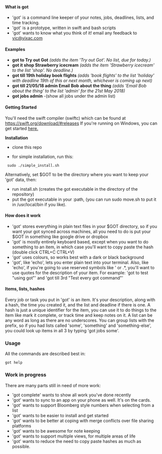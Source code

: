 #### What is got
- 'got' is a command line keeper of your notes, jobs, deadlines, lists, and time tracking.
- 'got' is a prototype, written in swift and bash scripts
- 'got' wants to know what you think of it! email any feedback to vic@vixac.com


#### Examples

- **got to Try out Got**       _(adds the item 'Try out Got'. No list, due for today.)_
- **got it shop Strawberry icecream**      _(adds the item 'Strawberry icecream' to the list 'shop'. No deadline.)_
- **got till 19th holiday book flights**      _(adds 'book flights' to the list 'holiday' with deadline 19th of this or next month, whichever is coming up next)_
- **got till 21/05/18 admin Email Bob about the thing**        _(adds 'Email Bob about the thing' to the list 'admin' for the 21st May 2018)_
- **got jobs admin**      -(show all jobs under the admin list)


#### Getting Started

You'll need the swift compiler (swiftc) which can be found at https://swift.org/download/#releases
If you're running on Windows, you can get started [here.](https://www.youtube.com/watch?v=dQw4w9WgXcQ)

**Installation**
- clone this repo


- for simple installation, run this:
```
 sudo ./simple_install.sh
```
Alternatively, set $GOT to be the directory where you want to keep your 'got' data, then:
- run install.sh  (creates the got executable in the directory of the repository)
- put the got executable in your :path, (you can  run sudo move.sh to put it in /usr/local/bin if you like).

#### How does it work
- 'got' stores everything in plain text files in your $GOT directory, so if you want your got synced across machines, all you need to do is put your $GOT in something like google drive or dropbox
- 'got' is mostly entirely keyboard based, except when you want to do something to an item, in which case you'll want to copy paste the hash (double click CTRL+C CTRL+V)
- 'got' uses colours, so works best with a dark or black background
- 'got', like 'echo', lets you enter plain text into your terminal. Also, like 'echo', if you're going to use reserved symbols like ' or .*, you'll want to use quotes for the description of your item. For example: 'got to test "using got"' and 'got till 3rd "Test every got command"'

#### Items, lists, hashes
Every job or task you put in 'got' is an item. It's your description, along with a hash, the time you created it, and the list and deadline if there is one.
A hash is just a unique identifier for the item, you can use it to do things to the item like mark it complete, or track time and keep notes on it.
A list can be any word as long as there are no underscores. You can group lists with the prefix, so if you had lists called 'some', 'something' and 'something-else', you could look up items in all 3 by typing 'got jobs some'.

### Usage
All the commands are described best in:
```
got help
```

### Work in progress
There are many parts still in need of more work:
- 'got complete' wants to show all work you've done recently
- 'got' wants to sync to an app on your phone as well. It's on the cards.
- 'got' wants to support Bloomberg style number<GO>s when selecting from a list
- 'got' wants to be easier to install and get started
- 'got' wants to be better at coping with merge conflicts over file sharing platforms
- 'got' wants to be awesome for note keeping
- 'got' wants to support multiple views, for multiple areas of life
- 'got' wants to reduce the need to copy paste hashes as much as possible.
